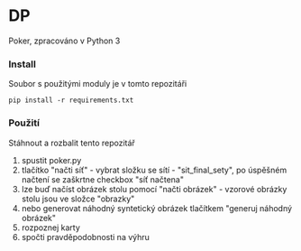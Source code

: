 # DP
Poker, zpracováno v Python 3

### Install
Soubor s použitými moduly je v tomto repozitáři

```
pip install -r requirements.txt
```

### Použití
Stáhnout a rozbalit tento repozitář
1. spustit poker.py
2. tlačítko "načti síť" - vybrat složku se sítí - "sit_final_sety", po úspěšném načtení se zaškrtne checkbox "síť načtena"
3. lze buď načíst obrázek stolu pomocí "načti obrázek" - vzorové obrázky stolu jsou ve složce "obrazky" 
4. nebo generovat náhodný syntetický obrázek tlačítkem "generuj náhodný obrázek"
5. rozpoznej karty
6. spočti pravděpodobnosti na výhru
